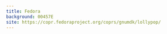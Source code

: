 ```yaml
---
title: Fedora
background: 00457E
site: https://copr.fedoraproject.org/coprs/gnumdk/lollypop/
---
```

